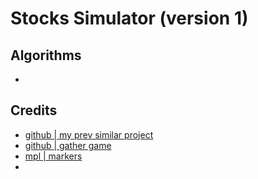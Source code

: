 # Stocks Simulator (version 1)

## Algorithms
- 


## Credits

- [github | my prev similar project](https://github.com/Arseni1919/gym-stocktrading)
- [github | gather game](https://github.com/Arseni1919/Gather_Game/blob/main/impl_env_gather.py)
- [mpl | markers](https://matplotlib.org/stable/api/markers_api.html)
- []()